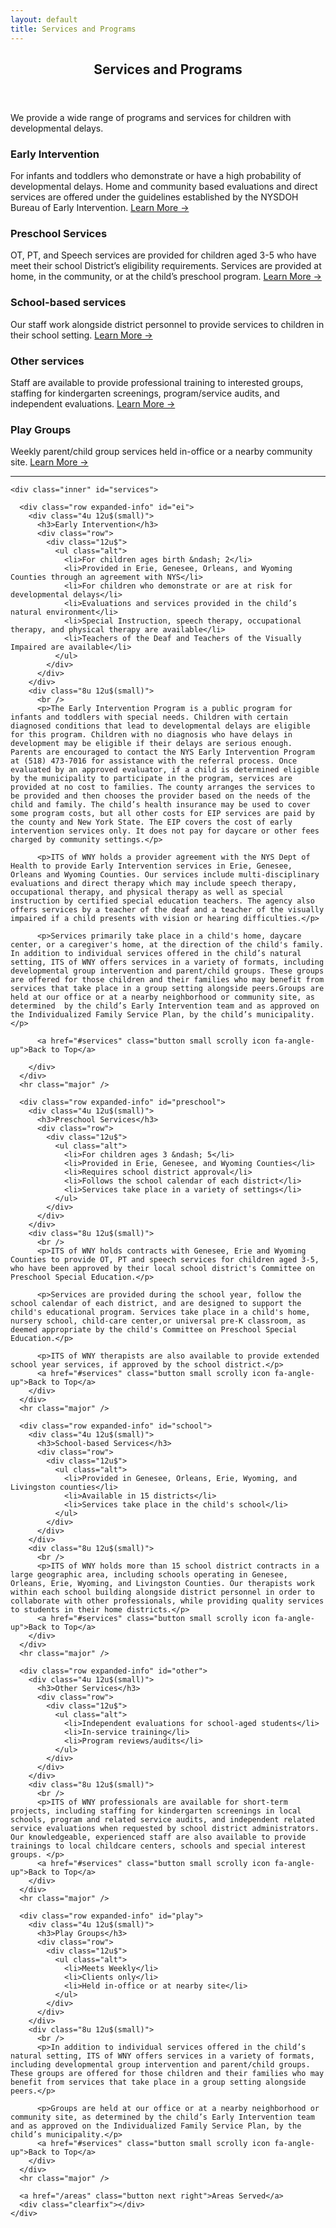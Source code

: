 ```yaml
---
layout: default
title: Services and Programs
---
```


<!-- Main -->
<div id="main">
  <section id="two">
  <!-- short descriptions -->
    <div class="inner" id="services">
      <div class="row">
        <div class="12u$">
          <header class="major">
            <h2>Services and Programs</h2>
          </header>
          <p>We provide a wide range of programs and services for children with developmental delays.</p>
        </div>
      </div>
      <div class="row">
        <div class="6u 6u(medium) 12u$(small)">
          <h3>Early Intervention</h3>
          <p>For infants and toddlers who demonstrate or have a high probability of developmental delays. Home and community based evaluations and direct services are offered under the guidelines established by the NYSDOH Bureau of Early Intervention. <a href="#ei" class="scrolly">Learn&nbsp;More&nbsp;→</a></p>
        </div>
        <div class="6u$ 6u$(medium) 12u$(small)">
          <h3>Preschool Services</h3>
          <p>OT, PT, and Speech services are provided for children aged 3-5 who have meet their school District’s eligibility requirements. Services are provided at home, in the community, or at the child’s preschool program. <a href="#preschool" class="scrolly">Learn&nbsp;More&nbsp;→</a></p>
        </div>
        <!-- Break -->
        <div class="4u 6u(medium) 12u$(small)">
          <h3>School-based services</h3>
          <p>Our staff work alongside district personnel to provide services to children in their school setting. <a href="#school" class="scrolly">Learn&nbsp;More&nbsp;→</a></p>
        </div>
        <div class="4u 6u(medium) 12u$(small)">
          <h3>Other services</h3>
          <p>Staff are available to provide professional training to interested groups, staffing for kindergarten screenings,  program/service audits, and independent evaluations. <a href="#other" class="scrolly">Learn&nbsp;More&nbsp;→</a></p>
        </div>
        <div class="4u 6u(medium) 12u$(small)">
          <h3>Play Groups</h3>
          <p>Weekly parent/child group services held in-office or a nearby community site. <a href="#play" class="scrolly">Learn&nbsp;More&nbsp;→</a></p>
        </div>
      </div>
    </div>
    <hr class="major" />
<!-- end short descriptions -->

    <div class="inner" id="services">
<!-- ei description -->
      <div class="row expanded-info" id="ei">
        <div class="4u 12u$(small)">
          <h3>Early Intervention</h3>
          <div class="row">
            <div class="12u$">
              <ul class="alt">
                <li>For children ages birth &ndash; 2</li>
                <li>Provided in Erie, Genesee, Orleans, and Wyoming Counties through an agreement with NYS</li>
                <li>For children who demonstrate or are at risk for developmental delays</li>
                <li>Evaluations and services provided in the child’s natural environment</li>
                <li>Special Instruction, speech therapy, occupational therapy, and physical therapy are available</li>
                <li>Teachers of the Deaf and Teachers of the Visually Impaired are available</li>
              </ul>
            </div>
          </div>
        </div>
        <div class="8u 12u$(small)">
          <br />
          <p>The Early Intervention Program is a public program for infants and toddlers with special needs. Children with certain diagnosed conditions that lead to developmental delays are eligible for this program. Children with no diagnosis who have delays in development may be eligible if their delays are serious enough. Parents are encouraged to contact the NYS Early Intervention Program at (518) 473-7016 for assistance with the referral process. Once evaluated by an approved evaluator, if a child is determined eligible by the municipality to participate in the program, services are provided at no cost to families. The county arranges the services to be provided and then chooses the provider based on the needs of the child and family. The child’s health insurance may be used to cover some program costs, but all other costs for EIP services are paid by the county and New York State. The EIP covers the cost of early intervention services only. It does not pay for daycare or other fees charged by community settings.</p>

          <p>ITS of WNY holds a provider agreement with the NYS Dept of Health to provide Early Intervention services in Erie, Genesee, Orleans and Wyoming Counties. Our services include multi-disciplinary evaluations and direct therapy which may include speech therapy, occupational therapy, and physical therapy as well as special instruction by certified special education teachers. The agency also offers services by a teacher of the deaf and a teacher of the visually impaired if a child presents with vision or hearing difficulties.</p>

          <p>Services primarily take place in a child's home, daycare center, or a caregiver's home, at the direction of the child's family. In addition to individual services offered in the child’s natural setting, ITS of WNY offers services in a variety of formats, including developmental group intervention and parent/child groups. These groups are offered for those children and their families who may benefit from services that take place in a group setting alongside peers.Groups are held at our office or at a nearby neighborhood or community site, as determined  by the child’s Early Intervention team and as approved on the Individualized Family Service Plan, by the child’s municipality.</p>

          <a href="#services" class="button small scrolly icon fa-angle-up">Back to Top</a>

        </div>
      </div>
      <hr class="major" />
<!-- end ei -->

<!-- preschool services -->
      <div class="row expanded-info" id="preschool">
        <div class="4u 12u$(small)">
          <h3>Preschool Services</h3>
          <div class="row">
            <div class="12u$">
              <ul class="alt">
                <li>For children ages 3 &ndash; 5</li>
                <li>Provided in Erie, Genesee, and Wyoming Counties</li>
                <li>Requires school district approval</li>
                <li>Follows the school calendar of each district</li>
                <li>Services take place in a variety of settings</li>
              </ul>
            </div>
          </div>
        </div>
        <div class="8u 12u$(small)">
          <br />
          <p>ITS of WNY holds contracts with Genesee, Erie and Wyoming Counties to provide OT, PT and speech services for children aged 3-5, who have been approved by their local school district's Committee on Preschool Special Education.</p>

          <p>Services are provided during the school year, follow the school calendar of each district, and are designed to support the child's educational program. Services take place in a child's home, nursery school, child-care center,or universal pre-K classroom, as deemed appropriate by the child's Committee on Preschool Special Education.</p>

          <p>ITS of WNY therapists are also available to provide extended school year services, if approved by the school district.</p>
          <a href="#services" class="button small scrolly icon fa-angle-up">Back to Top</a>
        </div>
      </div>
      <hr class="major" />
<!-- end preschool services -->



<!-- school services -->
      <div class="row expanded-info" id="school">
        <div class="4u 12u$(small)">
          <h3>School-based Services</h3>
          <div class="row">
            <div class="12u$">
              <ul class="alt">
                <li>Provided in Genesee, Orleans, Erie, Wyoming, and Livingston counties</li>
                <li>Available in 15 districts</li>
                <li>Services take place in the child's school</li>
              </ul>
            </div>
          </div>
        </div>
        <div class="8u 12u$(small)">
          <br />
          <p>ITS of WNY holds more than 15 school district contracts in a large geographic area, including schools operating in Genesee, Orleans, Erie, Wyoming, and Livingston Counties. Our therapists work within each school building alongside district personnel in order to collaborate with other professionals, while providing quality services to students in their home districts.</p>
          <a href="#services" class="button small scrolly icon fa-angle-up">Back to Top</a>
        </div>
      </div>
      <hr class="major" />
<!-- end school services -->

<!-- other services -->
      <div class="row expanded-info" id="other">
        <div class="4u 12u$(small)">
          <h3>Other Services</h3>
          <div class="row">
            <div class="12u$">
              <ul class="alt">
                <li>Independent evaluations for school-aged students</li>
                <li>In-service training</li>
                <li>Program reviews/audits</li>
              </ul>
            </div>
          </div>
        </div>
        <div class="8u 12u$(small)">
          <br />
          <p>ITS of WNY professionals are available for short-term projects, including staffing for kindergarten screenings in local schools, program and related service audits, and independent related service evaluations when requested by school district administrators. Our knowledgeable, experienced staff are also available to provide trainings to local childcare centers, schools and special interest groups. </p>
          <a href="#services" class="button small scrolly icon fa-angle-up">Back to Top</a>
        </div>
      </div>
      <hr class="major" />
<!-- end other services -->


<!-- other services -->
      <div class="row expanded-info" id="play">
        <div class="4u 12u$(small)">
          <h3>Play Groups</h3>
          <div class="row">
            <div class="12u$">
              <ul class="alt">
                <li>Meets Weekly</li>
                <li>Clients only</li>
                <li>Held in-office or at nearby site</li>
              </ul>
            </div>
          </div>
        </div>
        <div class="8u 12u$(small)">
          <br />
          <p>In addition to individual services offered in the child’s natural setting, ITS of WNY offers services in a variety of formats, including developmental group intervention and parent/child groups. These groups are offered for those children and their families who may benefit from services that take place in a group setting alongside peers.</p>

          <p>Groups are held at our office or at a nearby neighborhood or community site, as determined by the child’s Early Intervention team and as approved on the Individualized Family Service Plan, by the child’s municipality.</p>
          <a href="#services" class="button small scrolly icon fa-angle-up">Back to Top</a>
        </div>
      </div>
      <hr class="major" />
<!-- end other services -->
      <a href="/areas" class="button next right">Areas Served</a>
      <div class="clearfix"></div>
    </div>
  </section>
</div>
